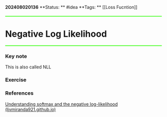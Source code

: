 **202408020136**
**Status: ** #idea
**Tags: ** [[Loss Fucntion]]

<hr style="border: none; height: 2px; background-color: #39FF14; margin: 20px 0;">

# Negative Log Likelihood

<hr style="border: none; height: 2px; background-color: #39FF14; margin: 20px 0;">

### Key note
This is also called NLL
### Exercise


### References
[Understanding softmax and the negative log-likelihood (ljvmiranda921.github.io)](https://ljvmiranda921.github.io/notebook/2017/08/13/softmax-and-the-negative-log-likelihood/)
